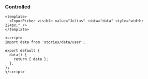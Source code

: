 ### Controlled

<!--start-code-->

```vue
<template>
  <InputPicker visible value="Julius" :data="data" style="width: 224px;" />
</template>

<script>
import data from 'stories/data/user';

export default {
  data() {
    return { data };
  },
};
</script>
```

<!--end-code-->
